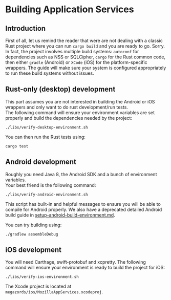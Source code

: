 # Building Application Services

## Introduction

First of all, let us remind the reader that were are not dealing with a classic Rust project where you can run `cargo build` and you are ready to go. Sorry.  
In fact, the project involves multiple build systems: `autoconf` for dependencies such as NSS or SQLCipher, `cargo` for the Rust common code, then either `gradle` (Android) or `XCode` (iOS) for the platform-specific wrappers.
The guide will make sure your system is configured appropriately to run these build systems without issues.

## Rust-only (desktop) development

This part assumes you are not interested in building the Android or iOS wrappers and only want to do rust development/run tests.  
The following command will ensure your environment variables are set properly and build the dependencies needed by the project:

```
./libs/verify-desktop-environment.sh
```

You can then run the Rust tests using:

```
cargo test
```

## Android development

Roughly you need Java 8, the Android SDK and a bunch of environment variables.  
Your best friend is the following command:

```
./libs/verify-android-environment.sh
````

This script has built-in and helpful messages to ensure you will be able to compile for Android properly.
We also have a deprecated detailed Android build guide in [setup-android-build-environment.md](howtos/setup-android-build-environment.md).

You can try building using:

```
./gradlew assembleDebug
```

## iOS development

You will need Carthage, swift-protobuf and xcpretty.
The following command will ensure your environment is ready to build the project for iOS:

```
./libs/verify-ios-environment.sh
````

The Xcode project is located at `megazords/ios/MozillaAppServices.xcodeproj`.
